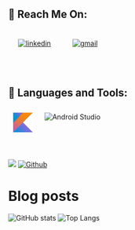 ## 🧰 Reach Me On:
<p align="left">
 <a href="https://www.linkedin.com/in/bagaspi/" target="_blank" rel="noopener noreferrer"> <img src="https://www.flaticon.com/svg/vstatic/svg/174/174857.svg?token=exp=1616429211~hmac=0302e74e405e61e4a8c3373c68891baa" alt="linkedin" height="40" style="vertical-align:top; margin:20px"></a>
 <a href="mailto:ibagaspardana@gmail.com"> <img src="https://www.flaticon.com/svg/vstatic/svg/732/732200.svg?token=exp=1616429268~hmac=c554dee4fd3824906da658dd2f7ffec0" alt="gmail" height="40" style="vertical-align:top; margin:20px"></a>
</p>

<br />

## 🧰 Languages and Tools:
<p align="left">
<img src="https://raw.githubusercontent.com/github/explore/80688e429a7d4ef2fca1e82350fe8e3517d3494d/topics/kotlin/kotlin.png" alt="Kotlin" height="40" style="vertical-align:top; margin:10px">
<img src="https://2.bp.blogspot.com/-VxlilzbNp10/W6kkFL0LzOI/AAAAAAAAFy4/9I8w_Y_Byq8N2858ue0w9sK2A5Fe9VE6gCLcBGAs/s1600/image1a.png" alt="Android Studio" height="40" style="vertical-align:top; margin:10px">
</p>

<br />

![](https://visitor-badge.laobi.icu/badge?page_id=bagaspardanailham18.bagaspardanailham18)
[![Github](https://img.shields.io/github/followers/bagaspardanailham18?label=Follow&style=social)](https://github.com/bagaspardanailham18)

# Blog posts
<!-- BLOG-POST-LIST:START -->
<!-- BLOG-POST-LIST:END -->

![GitHub stats](https://github-readme-stats.vercel.app/api?username=bagaspardanailham18&show_icons=true&theme=tokyonight)
![Top Langs](https://github-readme-stats.vercel.app/api/top-langs/?username=bagaspardanailham18&theme=tokyonight)
